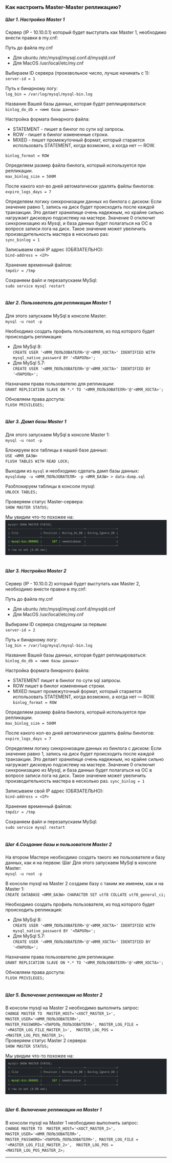 ### **Как настроить Master-Master репликацию?**
##### Шаг 1. Настройка Master 1
Сервер (IP - 10.10.0.1) который будет выступать как Master 1, необходимо внести правки в my.cnf:

Путь до файла my.cnf
* Для ubuntu /etc/mysql/mysql.conf.d/mysqld.cnf
* Для MacOS /usr/local/etc/my.cnf

Выбираем ID сервера (произвольное число, лучше начинать с 1): <br /> 
`server-id = 1`

Путь к бинарному логу: <br />
`log_bin = /var/log/mysql/mysql-bin.log`

Название Вашей базы данных, которая будет реплицироваться: <br />
`binlog_do_db = <имя базы данных>`

Настройка формата бинарного файла:
* STATEMENT - пишет в бинлог по сути sql запросы.
* ROW - пишет в бинлог измененные строки.
* MIXED - пишет промежуточный формат, который старается использовать STATEMENT, когда возможно, а когда нет — ROW. 

`binlog_format = ROW`

Определяем размер файла бинлога, который используется при репликации. <br />
`max_binlog_size = 500M`

После какого кол-во дней автоматически удалять файлы бинлогов: <br />
`expire_logs_days = 7` 

Определяем логику синхронизации данных из бинлога с диском:
Если значение равно 1, запись на диск будет происходить после каждой транзакции.
Это делает хранилище очень надежным, но крайне сильно нагружает дисковую подсистему на мастере.
Значение 0 отключит синхронизацию из Mysql, 
и база данных будет полагаться на ОС в вопросе записи лога на диск.
Такое значение может увеличить производительность мастера в несколько раз:  <br />
`sync_binlog = 1`

Записываем свой IP адрес (ОБЯЗАТЕЛЬНО): <br />
`bind-address = <IP>`

Хранение временный файлов: <br />
`tmpdir = /tmp`

Сохраняем файл и перезапускаем MySql: <br />
`sudo service mysql restart`
<br /><br />
##### Шаг 2. Пользователь для репликации Master 1
Для этого запускаем MySql в консоле Master: <br />
`mysql -u root -p`

Необходимо создать профиль пользователя, из под которого будет происходить репликация: <br />
* Для MySql 8: <br /> 
`CREATE USER '<ИМЯ_ПОЛЬЗОВАТЕЛЯ>'@'<ИМЯ_ХОСТА>' IDENTIFIED WITH mysql_native_password BY '<ПАРОЛЬ>';`
* Для MySql 5.7: <br /> 
`CREATE USER '<ИМЯ_ПОЛЬЗОВАТЕЛЯ>'@'<ИМЯ_ХОСТА>' IDENTIFIED BY '<ПАРОЛЬ>';`

Назначаем права пользователю для репликации: <br />
`GRANT REPLICATION SLAVE ON *.* TO '<ИМЯ_ПОЛЬЗОВАТЕЛЯ>'@'<ИМЯ_ХОСТА>';`

Обновляем права доступа: <br />
`FLUSH PRIVILEGES;`
<br /><br />
##### Шаг 3. Дамп базы Master 1
Для этого запускаем MySql в консоле Master 1: <br />
`mysql -u root -p`

Блокируем все таблицы в нашей базе данных: <br />
`USE <ИМЯ_БАЗЫ>` <br />
`FLUSH TABLES WITH READ LOCK;`

Выходим из `mysql` и необходимо сделать дамп базы данных: <br />
`mysqldump -u <ИМЯ_ПОЛЬЗОВАТЕЛЯ> -p <ИМЯ_БАЗЫ> > data-dump.sql`

Разблокируем таблицы в консоли mysql: <br />
`UNLOCK TABLES;`

Проверяем статус Master-сервера: <br />
`SHOW MASTER STATUS;`

Мы увидим что-то похожее на: <br />
![mountains](./img/replication3.png)
<br /><br />
##### Шаг 3. Настройка Master 2
Сервер (IP - 10.10.0.2) который будет выступать как Master 2, необходимо внести правки в my.cnf:
 
Путь до файла my.cnf
* Для ubuntu /etc/mysql/mysql.conf.d/mysqld.cnf
* Для MacOS /usr/local/etc/my.cnf
 
Выбираем ID сервера следующим за первым: <br /> 
`server-id = 2`
 
Путь к бинарному логу: <br />
`log_bin = /var/log/mysql/mysql-bin.log`
 
Название Вашей базы данных, которая будет реплицироваться: <br />
`binlog_do_db = <имя базы данных>`
 
Настройка формата бинарного файла:
* STATEMENT пишет в бинлог по сути sql запросы.
* ROW пишет в бинлог измененные строки.
* MIXED пишет промежуточный формат, который старается использовать STATEMENT, когда возможно, а когда нет — ROW. <br /> 
`binlog_format = ROW`
 
Определяем размер файла бинлога, который используется при репликации. <br />
`max_binlog_size = 500M`
 
После какого кол-во дней автоматически удалять файлы бинлогов: <br />
`expire_logs_days = 7` 

Определяем логику синхронизации данных из бинлога с диском:
Если значение равно 1, запись на диск будет происходить после каждой транзакции.
Это делает хранилище очень надежным, но крайне сильно нагружает дисковую подсистему на мастере.
Значение 0 отключит синхронизацию из Mysql, 
и база данных будет полагаться на ОС в вопросе записи лога на диск.
Такое значение может увеличить производительность мастера в несколько раз.
`sync_binlog = 1`
 
 Записываем свой IP адрес (ОБЯЗАТЕЛЬНО): <br />
 `bind-address = <IP>`
 
Хранение временный файлов: <br />
`tmpdir = /tmp`
 
Сохраняем файл и перезапускаем MySql: <br />
`sudo service mysql restart`
<br /><br />
##### Шаг 4.Создание базы и пользователя Master 2
 На втором Мастере необходимо создать такого же пользователя и базу данных, как и на первом: Шаг 
 Для этого запускаем MySql в консоле Master: <br />
 `mysql -u root -p`
 
 В консоли mysql на Master 2 создаем базу с таким же именем, как и на Master 1: <br />
 `CREATE DATABASE <ИМЯ_БАЗЫ> CHARACTER SET utf8 COLLATE utf8_general_ci;`
 
 Необходимо создать профиль пользователя, из под которого будет происходить репликация: <br />
 * Для MySql 8: <br /> 
 `CREATE USER '<ИМЯ_ПОЛЬЗОВАТЕЛЯ>'@'<ИМЯ_ХОСТА>' IDENTIFIED WITH mysql_native_password BY '<ПАРОЛЬ>';`
 * Для MySql 5.7: <br /> 
 `CREATE USER '<ИМЯ_ПОЛЬЗОВАТЕЛЯ>'@'<ИМЯ_ХОСТА>' IDENTIFIED BY '<ПАРОЛЬ>';`
 
 Назначаем права пользователю для репликации: <br />
 `GRANT REPLICATION SLAVE ON *.* TO '<ИМЯ_ПОЛЬЗОВАТЕЛЯ>'@'<ИМЯ_ХОСТА>';`
 
 Обновляем права доступа: <br />
 `FLUSH PRIVILEGES;`
 <br /><br />
 ##### Шаг 5. Включение репликации на Master 2
 В консоли mysql на Master 2 необходимо выполнить запрос: <br />
 `CHANGE MASTER TO 
         MASTER_HOST='<ХОСТ_MASTER_1>', 
         MASTER_USER='<ИМЯ_ПОЛЬЗОВАТЕЛЯ>', 
         MASTER_PASSWORD='<ПАРОЛЬ_ПОЛЬЗОВАТЕЛЯ>',
         MASTER_LOG_FILE = '<MASTER_LOG_FILE_MASTER_1>', 
         MASTER_LOG_POS = <MASTER_LOG_POS_MASTER_1>;` 
 <br />
 Проверяем статус Master 2 сервера: <br />
 `SHOW MASTER STATUS;`
 
 Мы увидим что-то похожее на: <br />
 ![mountains](./img/replication3.png)
 <br /><br />
  ##### Шаг 6. Включение репликации на Master 1
  В консоли mysql на Master 1 необходимо выполнить запрос: <br />
  `CHANGE MASTER TO 
          MASTER_HOST='<ХОСТ_MASTER_2>', 
          MASTER_USER='<ИМЯ_ПОЛЬЗОВАТЕЛЯ>', 
          MASTER_PASSWORD='<ПАРОЛЬ_ПОЛЬЗОВАТЕЛЯ>',
          MASTER_LOG_FILE = '<MASTER_LOG_FILE_MASTER_2>', 
          MASTER_LOG_POS = <MASTER_LOG_POS_MASTER_2>;` 
  <br />
 ***
